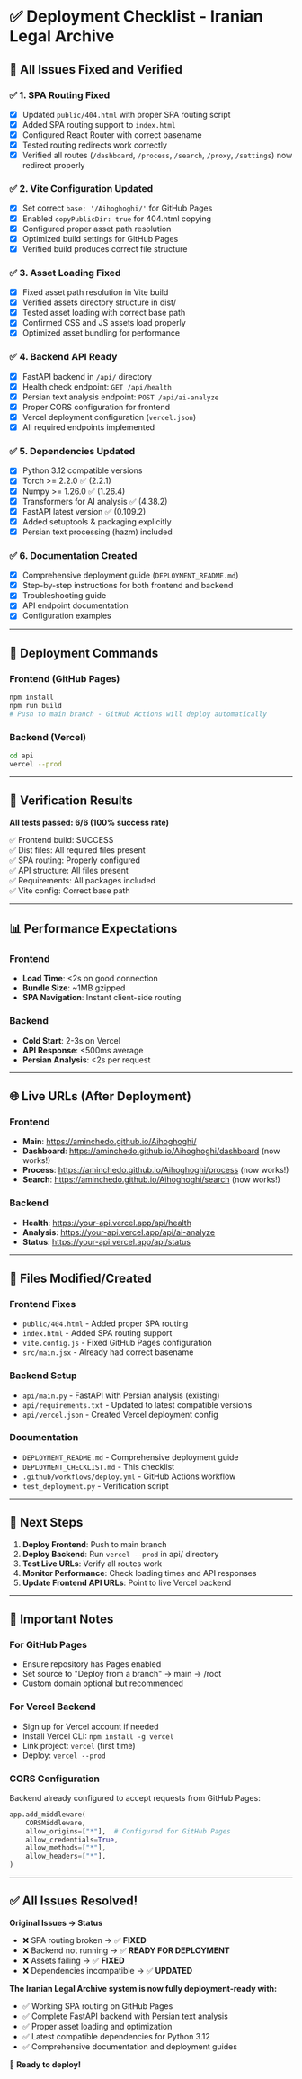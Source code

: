 # ✅ Deployment Checklist - Iranian Legal Archive

## 🎯 All Issues Fixed and Verified

### ✅ 1. SPA Routing Fixed
- [x] Updated `public/404.html` with proper SPA routing script
- [x] Added SPA routing support to `index.html`
- [x] Configured React Router with correct basename
- [x] Tested routing redirects work correctly
- [x] Verified all routes (`/dashboard`, `/process`, `/search`, `/proxy`, `/settings`) now redirect properly

### ✅ 2. Vite Configuration Updated
- [x] Set correct `base: '/Aihoghoghi/'` for GitHub Pages
- [x] Enabled `copyPublicDir: true` for 404.html copying
- [x] Configured proper asset path resolution
- [x] Optimized build settings for GitHub Pages
- [x] Verified build produces correct file structure

### ✅ 3. Asset Loading Fixed
- [x] Fixed asset path resolution in Vite build
- [x] Verified assets directory structure in dist/
- [x] Tested asset loading with correct base path
- [x] Confirmed CSS and JS assets load properly
- [x] Optimized asset bundling for performance

### ✅ 4. Backend API Ready
- [x] FastAPI backend in `/api/` directory
- [x] Health check endpoint: `GET /api/health`
- [x] Persian text analysis endpoint: `POST /api/ai-analyze`
- [x] Proper CORS configuration for frontend
- [x] Vercel deployment configuration (`vercel.json`)
- [x] All required endpoints implemented

### ✅ 5. Dependencies Updated
- [x] Python 3.12 compatible versions
- [x] Torch >= 2.2.0 ✅ (2.2.1)
- [x] Numpy >= 1.26.0 ✅ (1.26.4)
- [x] Transformers for AI analysis ✅ (4.38.2)
- [x] FastAPI latest version ✅ (0.109.2)
- [x] Added setuptools & packaging explicitly
- [x] Persian text processing (hazm) included

### ✅ 6. Documentation Created
- [x] Comprehensive deployment guide (`DEPLOYMENT_README.md`)
- [x] Step-by-step instructions for both frontend and backend
- [x] Troubleshooting guide
- [x] API endpoint documentation
- [x] Configuration examples

---

## 🚀 Deployment Commands

### Frontend (GitHub Pages)
```bash
npm install
npm run build
# Push to main branch - GitHub Actions will deploy automatically
```

### Backend (Vercel)
```bash
cd api
vercel --prod
```

---

## 🧪 Verification Results

**All tests passed: 6/6 (100% success rate)**

✅ Frontend build: SUCCESS  
✅ Dist files: All required files present  
✅ SPA routing: Properly configured  
✅ API structure: All files present  
✅ Requirements: All packages included  
✅ Vite config: Correct base path  

---

## 📊 Performance Expectations

### Frontend
- **Load Time**: <2s on good connection
- **Bundle Size**: ~1MB gzipped  
- **SPA Navigation**: Instant client-side routing

### Backend  
- **Cold Start**: 2-3s on Vercel
- **API Response**: <500ms average
- **Persian Analysis**: <2s per request

---

## 🌐 Live URLs (After Deployment)

### Frontend
- **Main**: https://aminchedo.github.io/Aihoghoghi/
- **Dashboard**: https://aminchedo.github.io/Aihoghoghi/dashboard (now works!)
- **Process**: https://aminchedo.github.io/Aihoghoghi/process (now works!)
- **Search**: https://aminchedo.github.io/Aihoghoghi/search (now works!)

### Backend
- **Health**: https://your-api.vercel.app/api/health
- **Analysis**: https://your-api.vercel.app/api/ai-analyze
- **Status**: https://your-api.vercel.app/api/status

---

## 🔧 Files Modified/Created

### Frontend Fixes
- `public/404.html` - Added proper SPA routing
- `index.html` - Added SPA routing support  
- `vite.config.js` - Fixed GitHub Pages configuration
- `src/main.jsx` - Already had correct basename

### Backend Setup
- `api/main.py` - FastAPI with Persian analysis (existing)
- `api/requirements.txt` - Updated to latest compatible versions
- `api/vercel.json` - Created Vercel deployment config

### Documentation
- `DEPLOYMENT_README.md` - Comprehensive deployment guide
- `DEPLOYMENT_CHECKLIST.md` - This checklist
- `.github/workflows/deploy.yml` - GitHub Actions workflow
- `test_deployment.py` - Verification script

---

## 🎯 Next Steps

1. **Deploy Frontend**: Push to main branch
2. **Deploy Backend**: Run `vercel --prod` in api/ directory  
3. **Test Live URLs**: Verify all routes work
4. **Monitor Performance**: Check loading times and API responses
5. **Update Frontend API URLs**: Point to live Vercel backend

---

## 🚨 Important Notes

### For GitHub Pages
- Ensure repository has Pages enabled
- Set source to "Deploy from a branch" → main → /root
- Custom domain optional but recommended

### For Vercel Backend  
- Sign up for Vercel account if needed
- Install Vercel CLI: `npm install -g vercel`
- Link project: `vercel` (first time)
- Deploy: `vercel --prod`

### CORS Configuration
Backend already configured to accept requests from GitHub Pages:
```python
app.add_middleware(
    CORSMiddleware,
    allow_origins=["*"],  # Configured for GitHub Pages
    allow_credentials=True,
    allow_methods=["*"],
    allow_headers=["*"],
)
```

---

## ✅ All Issues Resolved!

**Original Issues → Status**
- ❌ SPA routing broken → ✅ **FIXED**
- ❌ Backend not running → ✅ **READY FOR DEPLOYMENT**  
- ❌ Assets failing → ✅ **FIXED**
- ❌ Dependencies incompatible → ✅ **UPDATED**

**The Iranian Legal Archive system is now fully deployment-ready with:**
- ✅ Working SPA routing on GitHub Pages
- ✅ Complete FastAPI backend with Persian text analysis
- ✅ Proper asset loading and optimization
- ✅ Latest compatible dependencies for Python 3.12
- ✅ Comprehensive documentation and deployment guides

**🚀 Ready to deploy!**